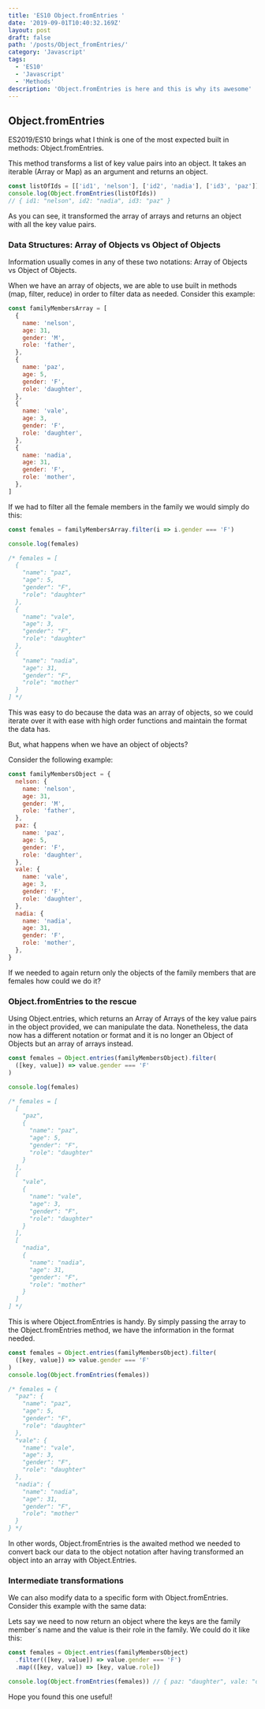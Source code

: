 ```yaml
---
title: 'ES10 Object.fromEntries '
date: '2019-09-01T10:40:32.169Z'
layout: post
draft: false
path: '/posts/Object_fromEntries/'
category: 'Javascript'
tags:
  - 'ES10'
  - 'Javascript'
  - 'Methods'
description: 'Object.fromEntries is here and this is why its awesome'
---
```


## Object.fromEntries

ES2019/ES10 brings what I think is one of the most expected built in methods: Object.fromEntries.

This method transforms a list of key value pairs into an object. It takes an iterable (Array or Map) as an argument and returns an object.

```js
const listOfIds = [['id1', 'nelson'], ['id2', 'nadia'], ['id3', 'paz']]
console.log(Object.fromEntries(listOfIds))
// { id1: "nelson", id2: "nadia", id3: "paz" }
```

As you can see, it transformed the array of arrays and returns an object with all the key value pairs.

### Data Structures: Array of Objects vs Object of Objects

Information usually comes in any of these two notations: Array of Objects vs Object of Objects.

When we have an array of objects, we are able to use built in methods (map, filter, reduce) in order to filter data as needed. Consider this example:

```js
const familyMembersArray = [
  {
    name: 'nelson',
    age: 31,
    gender: 'M',
    role: 'father',
  },
  {
    name: 'paz',
    age: 5,
    gender: 'F',
    role: 'daughter',
  },
  {
    name: 'vale',
    age: 3,
    gender: 'F',
    role: 'daughter',
  },
  {
    name: 'nadia',
    age: 31,
    gender: 'F',
    role: 'mother',
  },
]
```

If we had to filter all the female members in the family we would simply do this:

```js
const females = familyMembersArray.filter(i => i.gender === 'F')

console.log(females)

/* females = [
  {
    "name": "paz",
    "age": 5,
    "gender": "F",
    "role": "daughter"
  },
  {
    "name": "vale",
    "age": 3,
    "gender": "F",
    "role": "daughter"
  },
  {
    "name": "nadia",
    "age": 31,
    "gender": "F",
    "role": "mother"
  }
] */
```

This was easy to do because the data was an array of objects, so we could iterate over it with ease with high order functions and maintain the format the data has.

But, what happens when we have an object of objects?

Consider the following example:

```js
const familyMembersObject = {
  nelson: {
    name: 'nelson',
    age: 31,
    gender: 'M',
    role: 'father',
  },
  paz: {
    name: 'paz',
    age: 5,
    gender: 'F',
    role: 'daughter',
  },
  vale: {
    name: 'vale',
    age: 3,
    gender: 'F',
    role: 'daughter',
  },
  nadia: {
    name: 'nadia',
    age: 31,
    gender: 'F',
    role: 'mother',
  },
}
```

If we needed to again return only the objects of the family members that are females how could we do it?

### Object.fromEntries to the rescue

Using Object.entries, which returns an Array of Arrays of the key value pairs in the object provided, we can manipulate the data. Nonetheless, the data now has a different notation or format and it is no longer an Object of Objects but an array of arrays instead.

```js
const females = Object.entries(familyMembersObject).filter(
  ([key, value]) => value.gender === 'F'
)

console.log(females)

/* females = [
  [
    "paz",
    {
      "name": "paz",
      "age": 5,
      "gender": "F",
      "role": "daughter"
    }
  ],
  [
    "vale",
    {
      "name": "vale",
      "age": 3,
      "gender": "F",
      "role": "daughter"
    }
  ],
  [
    "nadia",
    {
      "name": "nadia",
      "age": 31,
      "gender": "F",
      "role": "mother"
    }
  ]
] */
```

This is where Object.fromEntries is handy. By simply passing the array to the Object.fromEntries method, we have the information in the format needed.

```js
const females = Object.entries(familyMembersObject).filter(
  ([key, value]) => value.gender === 'F'
)
console.log(Object.fromEntries(females))

/* females = {
  "paz": {
    "name": "paz",
    "age": 5,
    "gender": "F",
    "role": "daughter"
  },
  "vale": {
    "name": "vale",
    "age": 3,
    "gender": "F",
    "role": "daughter"
  },
  "nadia": {
    "name": "nadia",
    "age": 31,
    "gender": "F",
    "role": "mother"
  }
} */
```

In other words, Object.fromEntries is the awaited method we needed to convert back our data to the object notation after having transformed an object into an array with Object.Entries.

### Intermediate transformations

We can also modify data to a specific form with Object.fromEntries. Consider this example with the same data:

Lets say we need to now return an object where the keys are the family member´s name and the value is their role in the family. We could do it like this:

```js
const females = Object.entries(familyMembersObject)
  .filter(([key, value]) => value.gender === 'F')
  .map(([key, value]) => [key, value.role])

console.log(Object.fromEntries(females)) // { paz: "daughter", vale: "daughter", nadia: "mother"}
```

Hope you found this one useful!
